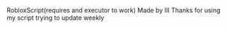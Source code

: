 RobloxScript(requires and executor to work)
Made by III
Thanks for using my script
trying to update weekly
